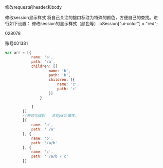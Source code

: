 修改request的header和body


修改session显示样式
将自己关注的接口标注为特殊的颜色，方便自己的查找。进行如下设置：
修改session的显示样式（颜色等）
oSession["ui-color"] = "red";

028078

账号001381

```js
var arr = [{
			name: 'a',
			path: '/a',
			children: [{
					name: 'b',
					path: 'b',
					children: [{
						name: 'c',
						path: 'c'
					}]
				}

			]
		}]
		//格式化得到   注意path属性。
		[{
			name: 'a',
			path: ' /a'
		}, {
			name: 'b',
			path: '/a/b'
		}, {
			name: 'c',
			path: ' /a/b / c'
		}]
```